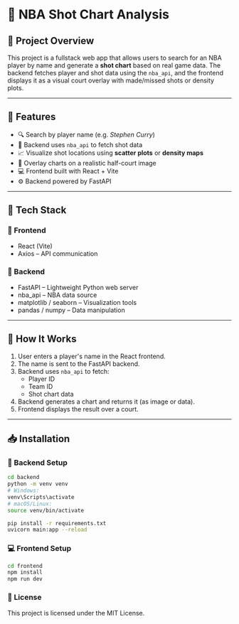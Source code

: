 # 🏀 NBA Shot Chart Analysis

## 📌 Project Overview
This project is a fullstack web app that allows users to search for an NBA player by name and generate a **shot chart** based on real game data. The backend fetches player and shot data using the `nba_api`, and the frontend displays it as a visual court overlay with made/missed shots or density plots.

---

## 🚀 Features
- 🔍 Search by player name (e.g. *Stephen Curry*)
- 📡 Backend uses `nba_api` to fetch shot data
- 📈 Visualize shot locations using **scatter plots** or **density maps**
- 🏀 Overlay charts on a realistic half-court image
- 💻 Frontend built with React + Vite
- ⚙️ Backend powered by FastAPI

---

## 🧱 Tech Stack

### 🔹 Frontend
- React (Vite)
- Axios – API communication

### 🔹 Backend
- FastAPI – Lightweight Python web server
- nba_api – NBA data source
- matplotlib / seaborn – Visualization tools
- pandas / numpy – Data manipulation

---

## 🧪 How It Works

1. User enters a player's name in the React frontend.
2. The name is sent to the FastAPI backend.
3. Backend uses `nba_api` to fetch:
   - Player ID
   - Team ID
   - Shot chart data
4. Backend generates a chart and returns it (as image or data).
5. Frontend displays the result over a court.

---

## 📥 Installation

### 🔧 Backend Setup

```bash
cd backend
python -m venv venv
# Windows:
venv\Scripts\activate
# macOS/Linux:
source venv/bin/activate

pip install -r requirements.txt
uvicorn main:app --reload
```

### 💻 Frontend Setup

```bash
cd frontend
npm install
npm run dev
```

### 🪪 License
This project is licensed under the MIT License.
